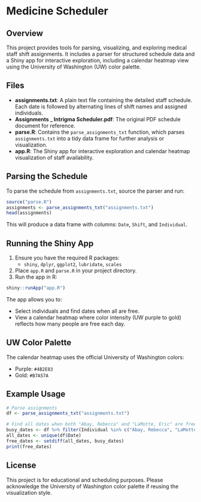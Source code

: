 # Medicine Scheduler

## Overview
This project provides tools for parsing, visualizing, and exploring medical staff shift assignments. It includes a parser for structured schedule data and a Shiny app for interactive exploration, including a calendar heatmap view using the University of Washington (UW) color palette.

## Files
- **assignments.txt**: A plain text file containing the detailed staff schedule. Each date is followed by alternating lines of shift names and assigned individuals.
- **Assignments _ Intrigma Scheduler.pdf**: The original PDF schedule document for reference.
- **parse.R**: Contains the `parse_assignments_txt` function, which parses `assignments.txt` into a tidy data frame for further analysis or visualization.
- **app.R**: The Shiny app for interactive exploration and calendar heatmap visualization of staff availability.

## Parsing the Schedule
To parse the schedule from `assignments.txt`, source the parser and run:

```r
source("parse.R")
assignments <- parse_assignments_txt("assignments.txt")
head(assignments)
```

This will produce a data frame with columns: `Date`, `Shift`, and `Individual`.

## Running the Shiny App
1. Ensure you have the required R packages:
   - `shiny`, `dplyr`, `ggplot2`, `lubridate`, `scales`
2. Place `app.R` and `parse.R` in your project directory.
3. Run the app in R:

```r
shiny::runApp("app.R")
```

The app allows you to:
- Select individuals and find dates when all are free.
- View a calendar heatmap where color intensity (UW purple to gold) reflects how many people are free each day.

## UW Color Palette
The calendar heatmap uses the official University of Washington colors:
- Purple: `#4B2E83`
- Gold: `#B7A57A`

## Example Usage
```r
# Parse assignments
df <- parse_assignments_txt("assignments.txt")

# Find all dates when both "Abay, Rebecca" and "LaMotte, Eric" are free
busy_dates <- df %>% filter(Individual %in% c("Abay, Rebecca", "LaMotte, Eric")) %>% pull(Date) %>% unique()
all_dates <- unique(df$Date)
free_dates <- setdiff(all_dates, busy_dates)
print(free_dates)
```

## License
This project is for educational and scheduling purposes. Please acknowledge the University of Washington color palette if reusing the visualization style. 